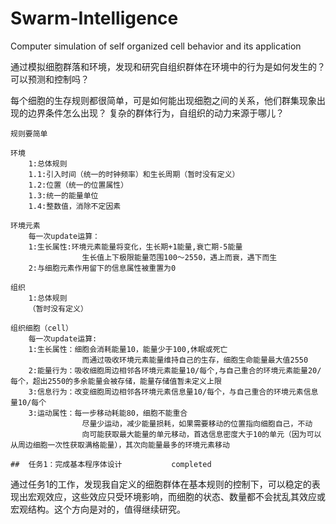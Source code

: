 # Swarm-Intelligence
Computer simulation of self organized cell behavior and its application

通过模拟细胞群落和环境，发现和研究自组织群体在环境中的行为是如何发生的？可以预测和控制吗？

每个细胞的生存规则都很简单，可是如何能出现细胞之间的关系，他们群集现象出现的边界条件怎么出现？
复杂的群体行为，自组织的动力来源于哪儿？


    规则要简单

    环境
        1:总体规则
        1.1:引入时间（统一的时钟频率）和生长周期（暂时没有定义）
        1.2:位置（统一的位置属性）
        1.3:统一的能量单位
        1.4:整数值，消除不定因素

    环境元素
        每一次update运算：
        1:生长属性:环境元素能量将变化，生长期+1能量,衰亡期-5能量
                    生长值上下极限能量范围100～2550，遇上而衰，遇下而生
        2:与细胞元素作用留下的信息属性被重置为0

    组织
        1:总体规则
        （暂时没有定义）

    组织细胞（cell）
        每一次update运算:
        1:生长属性：细胞会消耗能量10，能量少于100,休眠或死亡
                    而通过吸收环境元素能量维持自己的生存，细胞生命能量最大值2550
        2:能量行为：吸收细胞周边相邻各环境元素能量10/每个,与自己重合的环境元素能量20/每个，超出2550的多余能量会被存储，能量存储值暂未定义上限
        3:信息行为：改变细胞周边相邻各环境元素信息量10/每个，与自己重合的环境元素信息量10/每个
        3:运动属性：每一步移动耗能80，细胞不能重合
                    尽量少运动，减少能量损耗，如果需要移动的位置指向细胞自己，不动
                    向可能获取最大能量的单元移动，首选信息密度大于10的单元（因为可以从周边细胞一次性获取满格能量），其次向能量最多的环境元素移动

    ##  任务1：完成基本程序体设计           completed


通过任务1的工作，发现我自定义的细胞群体在基本规则的控制下，可以稳定的表现出宏观效应，这些效应只受环境影响，而细胞的状态、数量都不会扰乱其效应或宏观结构。这个方向是对的，值得继续研究。

